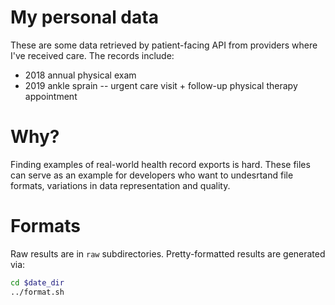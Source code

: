 # My personal data

These are some data retrieved by patient-facing API from providers where I've received care. The records include:

* 2018 annual physical exam
* 2019 ankle sprain -- urgent care visit + follow-up physical therapy appointment

# Why?

Finding examples of real-world health record exports is hard. These files can serve as an example for developers who want to undesrtand file formats, variations in data representation and quality.

# Formats

Raw results are in `raw` subdirectories. Pretty-formatted results are generated via:

```sh
cd $date_dir
../format.sh
```
